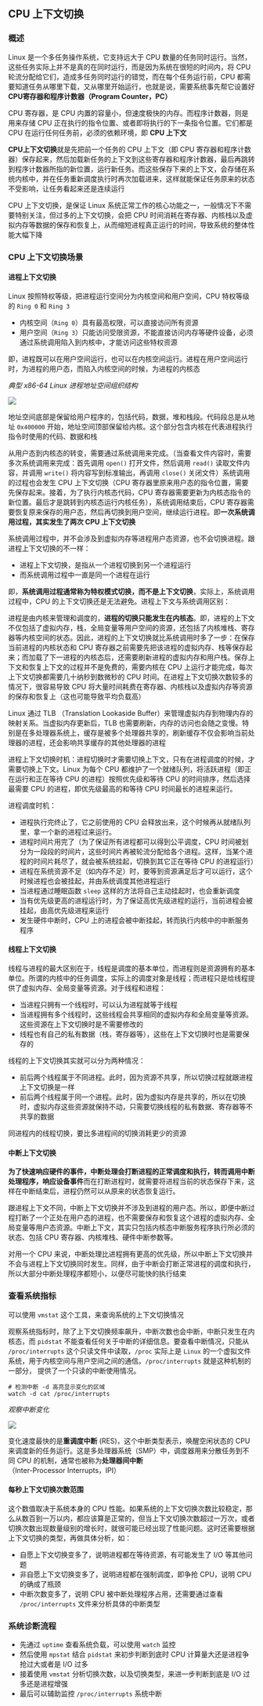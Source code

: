 ## CPU 上下文切换

### 概述

Linux 是一个多任务操作系统，它支持远大于 CPU 数量的任务同时运行。当然，这些任务实际上并不是真的在同时运行，而是因为系统在很短的时间内，将 CPU 轮流分配给它们，造成多任务同时运行的错觉，而在每个任务运行前，CPU 都需要知道任务从哪里下载，又从哪里开始运行，也就是说，需要系统事先帮它设置好 **CPU寄存器和程序计数器（Program Counter，PC）**

CPU 寄存器，是 CPU 内置的容量小，但速度极快的内存。而程序计数器，则是用来存储 CPU 正在执行的指令位置、或者即将执行的下一条指令位置。它们都是 CPU 在运行任何任务前，必须的依赖环境，即 **CPU 上下文**

**CPU上下文切换**就是先把前一个任务的 CPU 上下文（即 CPU 寄存器和程序计数器）保存起来，然后加载新任务的上下文到这些寄存器和程序计数器，最后再跳转到程序计数器所指的新位置，运行新任务。而这些保存下来的上下文，会存储在系统内核中，并在任务重新调度执行时再次加载进来，这样就能保证任务原来的状态不受影响，让任务看起来还是连续运行

CPU 上下文切换，是保证 Linux 系统正常工作的核心功能之一，一般情况下不需要特别关注，但过多的上下文切换，会把 CPU 时间消耗在寄存器、内核栈以及虚拟内存等数据的保存和恢复上，从而缩短进程真正运行的时间，导致系统的整体性能大幅下降

### CPU 上下文切换场景

#### 进程上下文切换

Linux 按照特权等级，把进程运行空间分为内核空间和用户空间，CPU 特权等级的 `Ring 0` 和 `Ring 3`

- 内核空间（`Ring 0`）具有最高权限，可以直接访问所有资源
- 用户空间（`Ring 3`）只能访问受限资源，不能直接访问内存等硬件设备，必须通过系统调用陷入到内核中，才能访问这些特权资源

即，进程既可以在用户空间运行，也可以在内核空间运行。进程在用户空间运行时，为进程的用户态，而陷入内核空间的时候，为进程的内核态

*典型 x86-64 Linux 进程地址空间组织结构*

![](../Images/Performance/进程地址空间组织结构.png)

地址空间底部是保留给用户程序的，包括代码，数据，堆和栈段。代码段总是从地址 `0x400000` 开始，地址空间顶部保留给内核。这个部分包含内核在代表进程执行指令时使用的代码、数据和栈

从用户态到内核态的转变，需要通过系统调用来完成。（当查看文件内容时，需要多次系统调用来完成：首先调用 `open()` 打开文件，然后调用 `read()` 读取文件内容，并调用 `write()` 将内容写到标准输出，再调用 `close()` 关闭文件）系统调用的过程也会发生 CPU 上下文切换（CPU 寄存器里原来用户态的指令位置，需要先保存起来。接着，为了执行内核态代码，CPU 寄存器需要更新为内核态指令的新位置。最后才是跳转到内核态运行内核任务），系统调用结束后，CPU 寄存器需要恢复原来保存的用户态，然后再切换到用户空间，继续运行进程。即**一次系统调用过程，其实发生了两次 CPU 上下文切换**

系统调用过程中，并不会涉及到虚拟内存等进程用户态资源，也不会切换进程。跟进程上下文切换的不一样：

* 进程上下文切换，是指从一个进程切换到另一个进程运行
* 而系统调用过程中一直是同一个进程在运行

即，**系统调用过程通常称为特权模式切换，而不是上下文切换**，实际上，系统调用过程中，CPU 的上下文切换还是无法避免。进程上下文与系统调用区别：

进程是由内核来管理和调度的，**进程的切换只能发生在内核态**。即，进程的上下文不仅包括了虚拟内存，栈，全局变量等用户空间的资源，还包括了内核堆栈、寄存器等内核空间的状态。因此，进程的上下文切换就比系统调用时多了一步：在保存当前进程的内核状态和 CPU 寄存器之前需要先把该进程的虚拟内存、栈等保存起来；而加载了下一进程的内核态后，还需要刷新进程的虚拟内存和用户栈。保存上下文和恢复上下文的过程并不是免费的，需要内核在 CPU 上运行才能完成，每次上下文切换都需要几十纳秒到数微秒的 CPU 时间。在进程上下文切换次数较多的情况下，很容易导致 CPU 将大量时间耗费在寄存器、内核栈以及虚拟内存等资源的保存和恢复上（这也可能导致平均负载高）

Linux 通过 TLB （Translation Lookaside Buffer）来管理虚拟内存到物理内存的映射关系。当虚拟内存更新后，TLB 也需要刷新，内存的访问也会随之变慢。特别是在多处理器系统上，缓存是被多个处理器共享的，刷新缓存不仅会影响当前处理器的进程，还会影响共享缓存的其他处理器的进程

进程上下文切换时机：进程切换时才需要切换上下文，只有在进程调度的时候，才需要切换上下文。Linux 为每个 CPU 都维护了一个就绪队列，将活跃进程（即正在运行和正在等待 CPU 的进程）按照优先级和等待 CPU 的时间排序，然后选择最需要 CPU 的进程，即优先级最高的和等待 CPU 时间最长的进程来运行。

进程调度时机：

* 进程执行完终止了，它之前使用的 CPU 会释放出来，这个时候再从就绪队列里，拿一个新的进程过来运行。
* 进程时间片用完了（为了保证所有进程都可以得到公平调度，CPU 时间被划分为一段段的时间片，这些时间片再被轮流分配给各个进程。这样，当某个进程的时间片耗尽了，就会被系统挂起，切换到其它正在等待 CPU 的进程运行）
* 进程在系统资源不足（如内存不足）时，要等到资源满足后才可以运行，这个时候进程也会被挂起，并由系统调度其他进程运行
* 当进程通过睡眠函数 `sleep` 这样的方法将自己主动挂起时，也会重新调度
* 当有优先级更高的进程运行时，为了保证高优先级进程的运行，当前进程会被挂起，由高优先级进程来运行
* 发生硬件中断时，CPU 上的进程会被中断挂起，转而执行内核中的中断服务程序

#### 线程上下文切换

线程与进程的最大区别在于，线程是调度的基本单位，而进程则是资源拥有的基本单位。所谓的内核中的任务调度，实际上的调度对象是线程；而进程只是给线程提供了虚拟内存、全局变量等资源。对于线程和进程：

* 当进程只拥有一个线程时，可以认为进程就等于线程
* 当进程拥有多个线程时，这些线程会共享相同的虚拟内存和全局变量等资源。这些资源在上下文切换时是不需要修改的
* 线程也有自己的私有数据（栈，寄存器等），这些在上下文切换时也是需要保存的

线程的上下文切换其实就可以分为两种情况：

* 前后两个线程属于不同进程。此时，因为资源不共享，所以切换过程就跟进程上下文切换是一样
* 前后两个线程属于同一个进程。此时，因为虚拟内存是共享的，所以在切换时，虚拟内存这些资源就保持不动，只需要切换线程的私有数据、寄存器等不共享的数据

同进程内的线程切换，要比多进程间的切换消耗更少的资源

#### 中断上下文切换

**为了快速响应硬件的事件，中断处理会打断进程的正常调度和执行，转而调用中断处理程序，响应设备事件**而在打断进程时，就需要将进程当前的状态保存下来，这样在中断结束后，进程仍然可以从原来的状态恢复运行。

跟进程上下文不同，中断上下文切换并不涉及到进程的用户态。所以，即便中断过程打断了一个正处在用户态的进程，也不需要保存和恢复这个进程的虚拟内存、全局变量等用户态资源。中断上下文，其实只包括内核态中断服务程序执行所必须的状态、包括 CPU 寄存器、内核堆栈、硬件中断参数等。

对用一个 CPU 来说，中断处理比进程拥有更高的优先级，所以中断上下文切换并不会与进程上下文切换同时发生。同样，由于中断会打断正常进程的调度和执行，所以大部分中断处理程序都短小，以便尽可能快的执行结束

### 查看系统指标

可以使用 `vmstat` 这个工具，来查询系统的上下文切换情况

观察系统指标时，除了上下文切换频率飙升，中断次数也会中断，中断只发生在内核态，而 `pidstat` 不能查看任何关于中断的详细信息。要查看中断情况，只能从 `/proc/interrupts` 这个只读文件中读取，`/proc` 实际上是  `Linux` 的一个虚拟文件系统，用于内核空间与用户空间之间的通信。`/proc/interrupts` 就是这种机制的一部分， 提供了一个只读的中断使用情况。

```shell
# 检测中断 -d 高亮显示变化的区域
watch -d cat /proc/interrupts
```

*观察中断变化*

![](../Images/Performance/观测中断.png)

变化速度最快的是**重调度中断** (RES)，这个中断类型表示，唤醒空闲状态的 CPU 来调度新的任务运行。这是多处理器系统（SMP）中，调度器用来分散任务到不同 CPU 的机制，通常也被称为**处理器间中断**（Inter-Processor Interrupts，IPI）

#### 每秒上下文切换次数范围

这个数值取决于系统本身的 CPU 性能。如果系统的上下文切换次数比较稳定，那么从数百到一万以内，都应该算是正常的，但当上下文切换次数超过一万次，或者切换次数出现数量级别的增长时，就很可能已经出现了性能问题。这时还需要根据上下文切换的类型，再做具体分析，如：

* 自愿上下文切换变多了，说明进程都在等待资源，有可能发生了 I/O 等其他问题
* 非自愿上下文切换变多了，说明进程都在强制调度，即争抢 CPU，说明 CPU 的确成了瓶颈
* 中断次数变多了，说明 CPU 被中断处理程序占用，还需要通过查看 `/proc/interrupts` 文件来分析具体的中断类型


### 系统诊断流程

* 先通过 `uptime` 查看系统负载，可以使用 `watch` 监控
* 然后使用 `mpstat` 结合 `pidstat` 来初步判断到底时 CPU 计算量大还是进程争抢过大或者是 I/O 过多
* 接着使用 `vmstat` 分析切换次数，以及切换类型，来进一步判断到底是 I/O 过多还是进程增强
* 最后可以辅助监控 `/proc/interrupts` 系统中断


